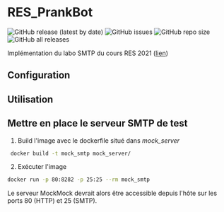 # RES_PrankBot

![GitHub release (latest by date)](https://img.shields.io/github/v/release/david-pellissier/RES_PrankBot)
![GitHub issues](https://img.shields.io/github/issues-raw/david-pellissier/RES_PrankBot)
![GitHub repo size](https://img.shields.io/github/repo-size/david-pellissier/RES_PrankBot)
![GitHub all releases](https://img.shields.io/github/downloads/david-pellissier/RES_PrankBot/total)

Implémentation du labo SMTP du cours RES 2021 ([lien](https://github.com/SoftEng-HEIGVD/Teaching-HEIGVD-RES-2021-Labo-SMTP))

## Configuration

## Utilisation

## Mettre en place le serveur SMTP de test

1. Build l'image avec le dockerfile situé dans *mock_server*

```sh
 docker build -t mock_smtp mock_server/
```

2. Exécuter l'image

```sh
docker run -p 80:8282 -p 25:25 --rm mock_smtp
```

Le serveur MockMock devrait alors être accessible depuis l'hôte sur les ports 80 (HTTP) et 25 (SMTP).
